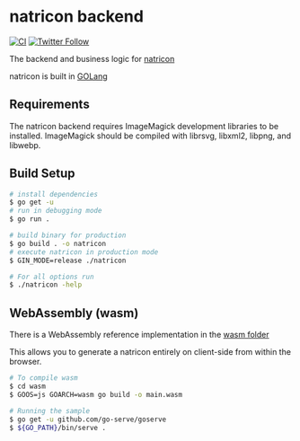 # natricon backend
[![CI](https://github.com/appditto/natricon/workflows/CI/badge.svg)](https://github.com/appditto/natricon/actions?query=workflow%3ACI) [![Twitter Follow](https://img.shields.io/twitter/follow/appditto?style=social)](https://twitter.com/intent/follow?screen_name=appditto)

The backend and business logic for [natricon](https://natricon.com)

natricon is built in [GOLang](http://golang.org/)

## Requirements

The natricon backend requires ImageMagick development libraries to be installed. ImageMagick should be compiled with librsvg, libxml2, libpng, and libwebp.

## Build Setup

```bash
# install dependencies
$ go get -u
# run in debugging mode
$ go run .

# build binary for production
$ go build . -o natricon
# execute natricon in production mode
$ GIN_MODE=release ./natricon

# For all options run
$ ./natricon -help
```

## WebAssembly (wasm)

There is a WebAssembly reference implementation in the [wasm folder](https://github.com/appditto/natricon/tree/master/server/wasm)

This allows you to generate a natricon entirely on client-side from within the browser.

```bash
# To compile wasm
$ cd wasm
$ GOOS=js GOARCH=wasm go build -o main.wasm

# Running the sample
$ go get -u github.com/go-serve/goserve
$ ${GO_PATH}/bin/serve .
```